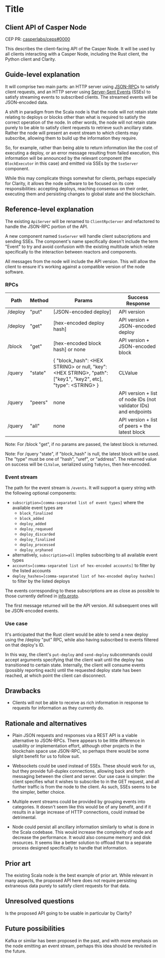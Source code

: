 # Title

## Client API of Casper Node

[summary]: #summary

CEP PR: [casperlabs/ceps#0000](https://github.com/casperlabs/ceps/pull/0000)

This describes the client-facing API of the Casper Node.  It will be used by all clients interacting
with a Casper Node, including the Rust client, the Python client and Clarity.


## Guide-level explanation

[guide-level-explanation]: #guide-level-explanation

It will comprise two main parts: an HTTP server using [JSON-RPC](https://www.jsonrpc.org/specification)s
to satisfy client requests, and an HTTP server using
[Server-Sent Events](https://en.wikipedia.org/wiki/Server-sent_events) (SSEs) to satisfy streaming
events to subscribed clients.  The streamed events will be JSON-encoded data.

A shift in paradigm from the Scala node is that the node will not retain state relating to deploys
or blocks other than what is required to satisfy the correct operation of the node.  In other words,
the node will not retain state purely to be able to satisfy client requests to retrieve such
ancillary state.  Rather the node will present an event stream to which clients may subscribe,
allowing them to build up the information they require.

So, for example, rather than being able to return information like the cost of executing a deploy,
or an error message resulting from failed execution, this information will be announced by the
relevant component (the `BlockExecutor` in this case) and emitted via SSEs by the `SseServer`
component.

While this may complicate things somewhat for clients, perhaps especially for Clarity, it allows the
node software to be focused on its core responsibilities: accepting deploys, reaching consensus on
their order, executing them and persisting changes to global state and the blockchain.


## Reference-level explanation

[reference-level-explanation]: #reference-level-explanation

The existing `ApiServer` will be renamed to `ClientRpcServer` and refactored to handle the JSON-RPC
portion of the API.

A new component named `SseServer` will handle client subscriptions and sending SSEs.  The
component's name specifically doesn't include the term "Event" to try and avoid confusion with the
existing multitude which relate specifically to the interaction between reactors and components.

All messages from the node will include the API version.  This will allow the client to ensure it's
working against a compatible version of the node software.

### RPCs

| Path    | Method  | Params                           | Success Response                                                 |
|-------- |-------- |--------------------------------- |----------------------------------------------------------------- |
| /deploy | "put"   | [JSON-encoded deploy]            | API version                                                      |
| /deploy | "get"   | [hex-encoded deploy hash]        | API version + JSON-encoded deploy                                |
| /block  | "get"   | [hex-encoded block hash] or none | API version + JSON-encoded block                                 |
| /query  | "state" | { "block_hash": \<HEX STRING\> or null, "key": \<HEX STRING\>, "path": ["key1", "key2", etc], "type": \<STRING\> } | CLValue |
| /query  | "peers" | none                             | API version + list of node IDs (not validator IDs) and endpoints |
| /query  | "all"   | none                             | API version + list of peers + the latest block                   |

Note: For /block "get", if no params are passed, the latest block is returned.

Note: For /query "state", if "block_hash" is null, the latest block will be used.  The "type" must be
one of "hash", "uref", or "address".  The returned value on success will be `CLValue`, serialized
using `ToBytes`, then hex-encoded.


### Event stream

The path for the event stream is `/events`.  It will support a query string with the following
optional components:

* `subscription=[comma-separated list of event types]` where the available event types are
    * `block_finalized`
    * `block_added`
    * `deploy_added`
    * `deploy_requeued`
    * `deploy_discarded`
    * `deploy_finalized`
    * `deploy_processed`
    * `deploy_orphaned`
* alternatively, `subscription=all` implies subscribing to all available event types
* `accounts=[comma-separated list of hex-encoded accounts]` to filter by the listed accounts
* `deploy_hashes=[comma-separated list of hex-encoded deploy hashes]` to filter by the listed deploys

The events corresponding to these subscriptions are as close as possible to those currently defined
in [info.proto](https://github.com/CasperLabs/CasperLabs/blob/cd2e80286d4172c9d2e73a2c1f1271b2961a7527/protobuf/io/casperlabs/casper/consensus/info.proto#L91-L161).

The first message returned will be the API version.  All subsequent ones will be JSON-encoded events.

### Use case

It's anticipated that the Rust client would be able to send a new deploy using the /deploy "put" RPC, while also having
subscribed to events filtered on that deploy's ID.

In this way, the client's `put-deploy` and `send-deploy` subcommands could accept arguments specifying that the client
wait until the deploy has transitioned to certain state.  Internally, the client will consume events (possibly reporting
each) until the requested deploy state has been reached, at which point the client can disconnect.

## Drawbacks

[drawbacks]: #drawbacks

* Clients will not be able to receive as rich information in response to requests for information as they currently do.


## Rationale and alternatives

[rationale-and-alternatives]: #rationale-and-alternatives

* Plain JSON requests and responses via a REST API is a viable alternative to JSON-RPCs.  There
appears to be little difference in usability or implementation effort, although other projects in
the blockchain space use JSON-RPC, so perhaps there would be some slight benefit for us to follow
suit.

* Websockets could be used instead of SSEs.  These should work for us, but they provide full-duplex
connections, allowing back and forth messaging between the client and server.  Our use case is
simpler: the client specifies what it wishes to subscribe to in the GET request, and all further
traffic is from the node to the client.  As such, SSEs seems to be the simpler, better choice.

* Multiple event streams could be provided by grouping events into categories.  It doesn't seem like
this would be of any benefit, and if it results in a large increase of HTTP connections, could
instead be detrimental.

* Node could persist all ancillary information similarly to what is done in the Scala codebase.
This would increase the complexity of node and decrease the performance.  It would also consume
memory and disk resources.  It seems like a better solution to offload that to a separate process
designed specifically to handle that information.


## Prior art

[prior-art]: #prior-art

The existing Scala node is the best example of prior art.  While relevant in many aspects, the
proposed API here does not require persisting extraneous data purely to satisfy client requests for
that data.


## Unresolved questions

[unresolved-questions]: #unresolved-questions

Is the proposed API going to be usable in particular by Clarity?


## Future possibilities

[future-possibilities]: #future-possibilities

Kafka or similar has been proposed in the past, and with more emphasis on the node emitting an event
stream, perhaps this idea should be revisited in the future.
